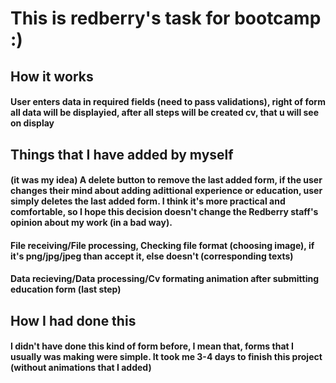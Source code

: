 # This is redberry's task for bootcamp :)
## How it works
#### User enters data in required fields (need to pass validations), right of form all data will be displayied, after all steps will be created cv, that u will see on display
## Things that I have added by myself
#### (it was my idea) A delete button to remove the last added form, if the user changes their mind about adding adittional experience or education, user simply deletes the last added form. I think it's more practical and comfortable, so I hope this decision doesn't change the Redberry staff's opinion about my work (in a bad way).
#### File receiving/File processing, Checking file format (choosing image), if it's png/jpg/jpeg than accept it, else doesn't (corresponding texts)
#### Data recieving/Data processing/Cv formating animation after submitting education form (last step)
## How I had done this
#### I didn't have done this kind of form before, I mean that, forms that I usually was making were simple. It took me 3-4 days to finish this project (without animations that I added)


